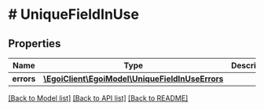 # # UniqueFieldInUse

## Properties

Name | Type | Description | Notes
------------ | ------------- | ------------- | -------------
**errors** | [**\EgoiClient\EgoiModel\UniqueFieldInUseErrors**](UniqueFieldInUseErrors.md) |  | [optional] 

[[Back to Model list]](../../README.md#documentation-for-models) [[Back to API list]](../../README.md#documentation-for-api-endpoints) [[Back to README]](../../README.md)


